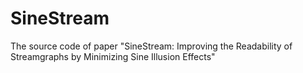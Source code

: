 # SineStream
The source code of paper "SineStream: Improving the Readability of Streamgraphs by Minimizing Sine Illusion Effects"
